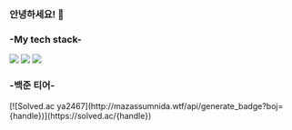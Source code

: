 ### 안녕하세요! 👋

<h3> -My tech stack- </h3>
<img src="https://img.shields.io/badge/Python-3766AB?style=flat-square&logo=Python&logoColor=white">
<img src="https://img.shields.io/badge/HTML5-E34F26?style=flat-square&logo=HTML5&logoColor=white">
<img src="https://img.shields.io/badge/CSS3-1572B6?style=flat-square&logo=CSS3&logoColor=white">

<h3> -백준 티어-</h3>
[![Solved.ac
ya2467](http://mazassumnida.wtf/api/generate_badge?boj={handle})](https://solved.ac/{handle})
